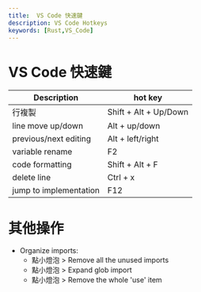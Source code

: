 ```yaml
---
title:  VS Code 快速鍵
description: VS Code Hotkeys
keywords: [Rust,VS_Code]
---
```


# VS Code 快速鍵

| Description | hot key |
|----------|-----------------|
| 行複製 | Shift + Alt + Up/Down |
| line move up/down | Alt + up/down |
| previous/next  editing | Alt + left/right |
| variable rename | F2 |
| code formatting | Shift + Alt + F |
| delete line | Ctrl + x |
| jump to implementation | F12 |

# 其他操作
* Organize imports:
  * 點小燈泡 > Remove all the unused imports
  * 點小燈泡 > Expand glob import
  * 點小燈泡 > Remove the whole 'use' item

